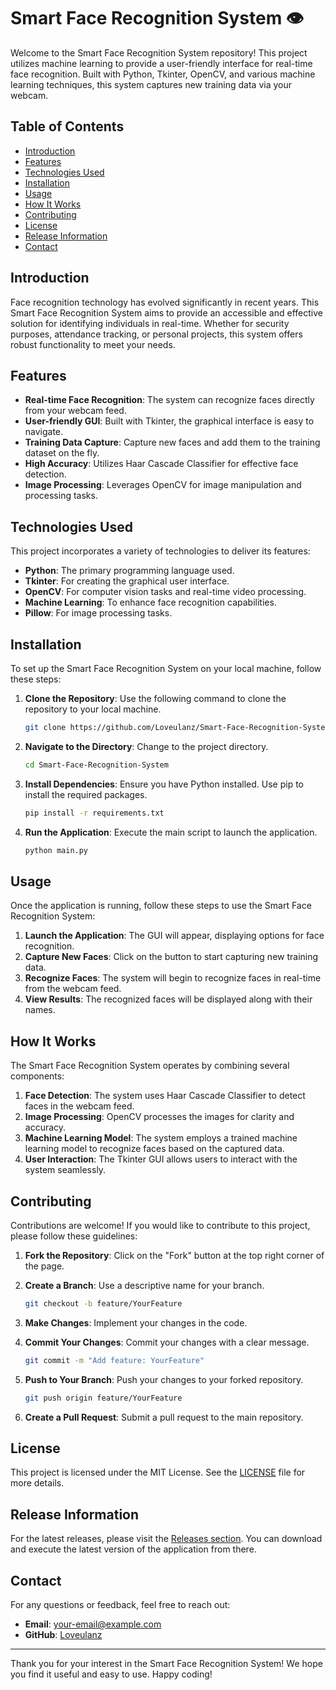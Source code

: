 # Smart Face Recognition System 👁️

Welcome to the Smart Face Recognition System repository! This project utilizes machine learning to provide a user-friendly interface for real-time face recognition. Built with Python, Tkinter, OpenCV, and various machine learning techniques, this system captures new training data via your webcam. 

## Table of Contents

- [Introduction](#introduction)
- [Features](#features)
- [Technologies Used](#technologies-used)
- [Installation](#installation)
- [Usage](#usage)
- [How It Works](#how-it-works)
- [Contributing](#contributing)
- [License](#license)
- [Release Information](#release-information)
- [Contact](#contact)

## Introduction

Face recognition technology has evolved significantly in recent years. This Smart Face Recognition System aims to provide an accessible and effective solution for identifying individuals in real-time. Whether for security purposes, attendance tracking, or personal projects, this system offers robust functionality to meet your needs.

## Features

- **Real-time Face Recognition**: The system can recognize faces directly from your webcam feed.
- **User-friendly GUI**: Built with Tkinter, the graphical interface is easy to navigate.
- **Training Data Capture**: Capture new faces and add them to the training dataset on the fly.
- **High Accuracy**: Utilizes Haar Cascade Classifier for effective face detection.
- **Image Processing**: Leverages OpenCV for image manipulation and processing tasks.

## Technologies Used

This project incorporates a variety of technologies to deliver its features:

- **Python**: The primary programming language used.
- **Tkinter**: For creating the graphical user interface.
- **OpenCV**: For computer vision tasks and real-time video processing.
- **Machine Learning**: To enhance face recognition capabilities.
- **Pillow**: For image processing tasks.

## Installation

To set up the Smart Face Recognition System on your local machine, follow these steps:

1. **Clone the Repository**: Use the following command to clone the repository to your local machine.

   ```bash
   git clone https://github.com/Loveulanz/Smart-Face-Recognition-System.git
   ```

2. **Navigate to the Directory**: Change to the project directory.

   ```bash
   cd Smart-Face-Recognition-System
   ```

3. **Install Dependencies**: Ensure you have Python installed. Use pip to install the required packages.

   ```bash
   pip install -r requirements.txt
   ```

4. **Run the Application**: Execute the main script to launch the application.

   ```bash
   python main.py
   ```

## Usage

Once the application is running, follow these steps to use the Smart Face Recognition System:

1. **Launch the Application**: The GUI will appear, displaying options for face recognition.
2. **Capture New Faces**: Click on the button to start capturing new training data.
3. **Recognize Faces**: The system will begin to recognize faces in real-time from the webcam feed.
4. **View Results**: The recognized faces will be displayed along with their names.

## How It Works

The Smart Face Recognition System operates by combining several components:

1. **Face Detection**: The system uses Haar Cascade Classifier to detect faces in the webcam feed.
2. **Image Processing**: OpenCV processes the images for clarity and accuracy.
3. **Machine Learning Model**: The system employs a trained machine learning model to recognize faces based on the captured data.
4. **User Interaction**: The Tkinter GUI allows users to interact with the system seamlessly.

## Contributing

Contributions are welcome! If you would like to contribute to this project, please follow these guidelines:

1. **Fork the Repository**: Click on the "Fork" button at the top right corner of the page.
2. **Create a Branch**: Use a descriptive name for your branch.

   ```bash
   git checkout -b feature/YourFeature
   ```

3. **Make Changes**: Implement your changes in the code.
4. **Commit Your Changes**: Commit your changes with a clear message.

   ```bash
   git commit -m "Add feature: YourFeature"
   ```

5. **Push to Your Branch**: Push your changes to your forked repository.

   ```bash
   git push origin feature/YourFeature
   ```

6. **Create a Pull Request**: Submit a pull request to the main repository.

## License

This project is licensed under the MIT License. See the [LICENSE](LICENSE) file for more details.

## Release Information

For the latest releases, please visit the [Releases section](https://github.com/Loveulanz/Smart-Face-Recognition-System/releases). You can download and execute the latest version of the application from there.

## Contact

For any questions or feedback, feel free to reach out:

- **Email**: your-email@example.com
- **GitHub**: [Loveulanz](https://github.com/Loveulanz)

---

Thank you for your interest in the Smart Face Recognition System! We hope you find it useful and easy to use. Happy coding!
